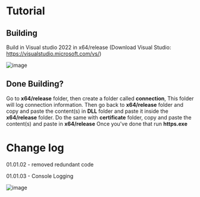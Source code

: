 # Tutorial

## Building
Build in Visual studio 2022 in x64/release  (Download Visual Studio: https://visualstudio.microsoft.com/vs/)

![image](https://user-images.githubusercontent.com/89754898/213894642-38242ef9-794d-49ae-a4ac-e13b463a3063.png)

## Done Building?
Go to **x64/release** folder, then create a folder called **connection**, This folder will log connection information.
Then go back to **x64/release** folder and copy and paste the content(s) in **DLL** folder and paste it inside the **x64/release** folder.
Do the same with **certificate** folder, copy and paste the content(s) and paste in **x64/release**
Once you've done that run **https.exe**

# Change log
01.01.02 - removed redundant code

01.01.03 - Console Logging

![image](https://user-images.githubusercontent.com/89754898/213895072-982697aa-0eef-4ff6-aae0-fbadb250a3cf.png)
